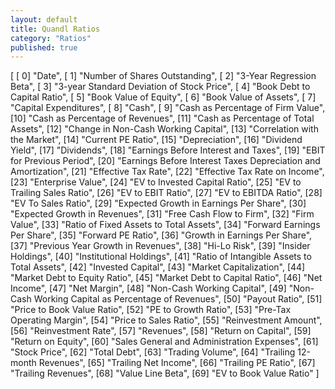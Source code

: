 ```yaml
---
layout: default
title: Quandl Ratios
category: "Ratios"
published: true
---
```


[
    [ 0] "Date",
    [ 1] "Number of Shares Outstanding",
    [ 2] "3-Year Regression Beta",
    [ 3] "3-year Standard Deviation of Stock Price",
    [ 4] "Book Debt to Capital Ratio",
    [ 5] "Book Value of Equity",
    [ 6] "Book Value of Assets",
    [ 7] "Capital Expenditures",
    [ 8] "Cash",
    [ 9] "Cash as Percentage of Firm Value",
    [10] "Cash as Percentage of Revenues",
    [11] "Cash as Percentage of Total Assets",
    [12] "Change in Non-Cash Working Capital",
    [13] "Correlation with the Market",
    [14] "Current PE Ratio",
    [15] "Depreciation",
    [16] "Dividend Yield",
    [17] "Dividends",
    [18] "Earnings Before Interest and Taxes",
    [19] "EBIT for Previous Period",
    [20] "Earnings Before Interest Taxes Depreciation and Amortization",
    [21] "Effective Tax Rate",
    [22] "Effective Tax Rate on Income",
    [23] "Enterprise Value",
    [24] "EV to Invested Capital Ratio",
    [25] "EV to Trailing Sales Ratio",
    [26] "EV to EBIT Ratio",
    [27] "EV to EBITDA Ratio",
    [28] "EV To Sales Ratio",
    [29] "Expected Growth in Earnings Per Share",
    [30] "Expected Growth in Revenues",
    [31] "Free Cash Flow to Firm",
    [32] "Firm Value",
    [33] "Ratio of Fixed Assets to Total Assets",
    [34] "Forward Earnings Per Share",
    [35] "Forward PE Ratio",
    [36] "Growth in Earnings Per Share",
    [37] "Previous Year Growth in Revenues",
    [38] "Hi-Lo Risk",
    [39] "Insider Holdings",
    [40] "Institutional Holdings",
    [41] "Ratio of Intangible Assets to Total Assets",
    [42] "Invested Capital",
    [43] "Market Capitalization",
    [44] "Market Debt to Equity Ratio",
    [45] "Market Debt to Capital Ratio",
    [46] "Net Income",
    [47] "Net Margin",
    [48] "Non-Cash Working Capital",
    [49] "Non-Cash Working Capital as Percentage of Revenues",
    [50] "Payout Ratio",
    [51] "Price to Book Value Ratio",
    [52] "PE to Growth Ratio",
    [53] "Pre-Tax Operating Margin",
    [54] "Price to Sales Ratio",
    [55] "Reinvestment Amount",
    [56] "Reinvestment Rate",
    [57] "Revenues",
    [58] "Return on Capital",
    [59] "Return on Equity",
    [60] "Sales General and Administration Expenses",
    [61] "Stock Price",
    [62] "Total Debt",
    [63] "Trading Volume",
    [64] "Trailing 12-month Revenues",
    [65] "Trailing Net Income",
    [66] "Trailing PE Ratio",
    [67] "Trailing Revenues",
    [68] "Value Line Beta",
    [69] "EV to Book Value Ratio"
]